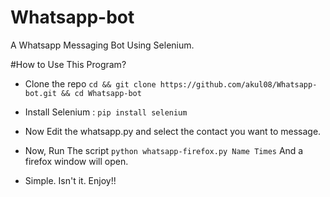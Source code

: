 # Whatsapp-bot
A Whatsapp Messaging Bot Using Selenium.

#How to Use This Program?

- Clone the repo `cd && git clone https://github.com/akul08/Whatsapp-bot.git && cd Whatsapp-bot`

- Install Selenium : `pip install selenium`

- Now Edit the whatsapp.py and select the contact you want to message.

- Now, Run The script `python whatsapp-firefox.py Name Times` And a firefox window will open.

- Simple. Isn't it. Enjoy!!
